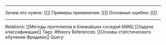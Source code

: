 

___
Зачем это нужно: [[]] 
Примеры применения: [[]] 
Основные ошибки: [[]]
___
Relations: [[Методы прототипов и ближайших соседей kNN]] [[Задача классификации]] 
Tags: #theory 
References: [[Основы статстического обучения Фридман]] 
Query: 